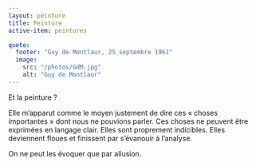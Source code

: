 ```yaml
---
layout: peinture
title: Peinture
active-item: peintures

quote:
  footer: "Guy de Montlaur, 25 septembre 1961"
  image:
    src: "/photos/GdM.jpg"
    alt: "Guy de Montlaur"
---
```

Et la peinture&nbsp;?

Elle m’apparut comme le moyen justement de dire ces «&nbsp;choses importantes&nbsp;» dont nous ne pouvions parler.
Ces choses ne peuvent être exprimées en langage clair. Elles sont proprement indicibles. Elles deviennent floues et finissent par s’évanouir à l’analyse.

On ne peut les évoquer que par allusion.
